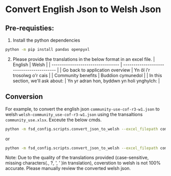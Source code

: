 # Convert English Json to Welsh Json

## Pre-requisties:

1. Install the python dependencies

```bash
python -m pip install pandas openpyxl
```

2. Please provide the translations in the below format in an excel file.
   | English | Welsh |
   | --------------------------------- | ----------------------------------------- |
   | Go back to application overview | Yn ôl i'r trosolwg o'r cais |
   | Community benefits | Buddion cymunedol |
   | In this section, we'll ask about: | Yn yr adran hon, byddwn yn holi ynghylch: |

## Conversion

For example, to convert the english json `community-use-cof-r3-w1.json` to welsh `welsh-community_use-cof-r3-w1.json` using the transaltions `community_use.xlsx`. Exceute the below cmds.

```bash
python -m fsd_config.scripts.convert_json_to_welsh --excel_filepath community_use.xlsx --original_json_filepath community-use-cof-r3-w1.json --translated_json_filepath welsh-community_use-cof-r3-w1.json
```

or

```bash
python -m fsd_config.scripts.convert_json_to_welsh --excel_filepath community_use.xlsx --original_json_filepath community-use-cof-r3-w1.json

```

Note: Due to the quality of the translations provided (case-sensitive, missing characters(., ?, ', ’ )in translation), coverstion to welsh is not 100% accurate. Please manually review the converted welsh json.

